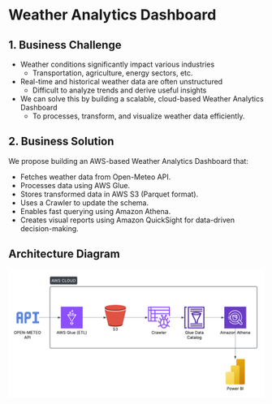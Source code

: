 # Weather Analytics Dashboard

## 1. Business Challenge
- Weather conditions significantly impact various industries
  - Transportation, agriculture, energy sectors, etc.
- Real-time and historical weather data are often unstructured
  - Difficult to analyze trends and derive useful insights
- We can solve this by building a scalable, cloud-based Weather Analytics Dashboard
  - To processes, transform, and visualize weather data efficiently.

## 2. Business Solution
 We propose building an AWS-based Weather Analytics Dashboard that:
 - Fetches weather data from Open-Meteo API.
 - Processes data using AWS Glue.
 - Stores transformed data in AWS S3 (Parquet format).
 - Uses a Crawler to update the schema.
 - Enables fast querying using Amazon Athena.
 - Creates visual reports using Amazon QuickSight for data-driven decision-making.

## Architecture Diagram 
![DE PIPELINE](https://github.com/DeTeam01/weather_analytics_dashboard/blob/main/AWS%20DE%20PIPELINE.png)
